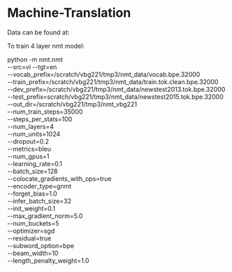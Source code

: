 # Machine-Translation

Data can be found at:


To train 4 layer nmt model:

python -m nmt.nmt \
    --src=vi --tgt=en \
    --vocab_prefix=/scratch/vbg221/tmp3/nmt_data/vocab.bpe.32000  \
    --train_prefix=/scratch/vbg221/tmp3/nmt_data/train.tok.clean.bpe.32000 \
    --dev_prefix=/scratch/vbg221/tmp3/nmt_data/newstest2013.tok.bpe.32000  \
    --test_prefix=scratch/vbg221/tmp3/nmt_data/newstest2015.tok.bpe.32000 \
    --out_dir=/scratch/vbg221/tmp3/nmt_vbg221 \
    --num_train_steps=35000 \
    --steps_per_stats=100 \
    --num_layers=4 \
    --num_units=1024 \
    --dropout=0.2 \
    --metrics=bleu \
    --num_gpus=1 \
    --learning_rate=0.1 \
    --batch_size=128 \
    --colocate_gradients_with_ops=true \
    --encoder_type=gnmt \
    --forget_bias=1.0 \
    --infer_batch_size=32 \
    --init_weight=0.1 \
    --max_gradient_norm=5.0 \
    --num_buckets=5 \
    --optimizer=sgd \
    --residual=true \
    --subword_option=bpe \
    --beam_width=10 \
    --length_penalty_weight=1.0
